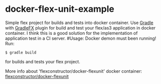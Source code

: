 # docker-flex-unit-example
Simple flex project for builds and tests into docker container. 
Use [Gradle](http://gradle.org/) with [GradleFX](http://gradlefx.org/) plugin for build and test your flex/as3 application in docker container.
I think this is a good solution for the implementation of application test in a CI server.
#Usage:
Docker demon must been running!
Run:
````
$ gradle build
````
for builds and tests your flex project.

More info about 'flexconstructor/docker-flexunit' docker container:
[flexconstructor/docker-flexunit](https://hub.docker.com/r/flexconstructor/docker-flexunit/)

